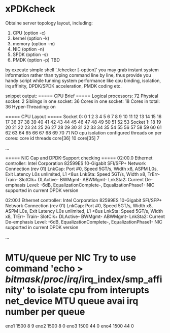 # xPDKcheck
Obtaine server topology layout, including:
1. CPU (option -c)
2. kernel (option -k)
3. memory (option -m)
4. NIC (option -n)
5. SPDK (option -s)
6. PMDK (option -p) TBD

by execute simple shell './checker [-option]' you may grab instant system information rather than typing command line by line, thus provide you handy script while tunning system performance like cpu binding, isolation, irq affinity, DPDK/SPDK acceleration, PMDK coding etc.

snippet output:
=====           CPU Brief               =====
Logical processors: 72
Physical socket: 2
Siblings in one socket:  36
Cores in one socket:  18
Cores in total: 36
Hyper-Threading: on

=====           CPU Layout               =====
Socket 0:   0  1  2  3  4  5  6  7  8  9  10 11 12 13 14 15 16 17 36 37 38 39 40 41 42 43 44 45 46 47 48 49 50 51 52 53
Socket 1:   18 19 20 21 22 23 24 25 26 27 28 29 30 31 32 33 34 35 54 55 56 57 58 59 60 61 62 63 64 65 66 67 68 69 70 71
NO cpu isolation configured
threads on per cores:
core id           threads
core[36]          10
core[35]          7

...

=====       NIC Cap and DPDK-Support checking         =====
02:00.0 Ethernet controller: Intel Corporation 82599ES 10-Gigabit SFI/SFP+ Network Connection (rev 01)
LnkCap: Port #0, Speed 5GT/s, Width x8, ASPM L0s, Exit Latency L0s unlimited, L1 <8us LnkSta: Speed 5GT/s, Width x8, TrErr- Train- SlotClk+ DLActive- BWMgmt- ABWMgmt- LnkSta2: Current De-emphasis Level: -6dB, EqualizationComplete-, EqualizationPhase1-
NIC supported in current DPDK version

02:00.1 Ethernet controller: Intel Corporation 82599ES 10-Gigabit SFI/SFP+ Network Connection (rev 01)
LnkCap: Port #0, Speed 5GT/s, Width x8, ASPM L0s, Exit Latency L0s unlimited, L1 <8us LnkSta: Speed 5GT/s, Width x8, TrErr- Train- SlotClk+ DLActive- BWMgmt- ABWMgmt- LnkSta2: Current De-emphasis Level: -6dB, EqualizationComplete-, EqualizationPhase1-
NIC supported in current DPDK version

...

MTU/queue per NIC
Try to use command 'echo > $bitmask /proc/irq/$irq_index/smp_affinity' to isolate cpu from interupts
net_device      MTU             queue avai      irq number per queue
====================================================================
eno1            1500            8               9
eno2            1500            8               0
eno3            1500            44              0
eno4            1500            44              0

